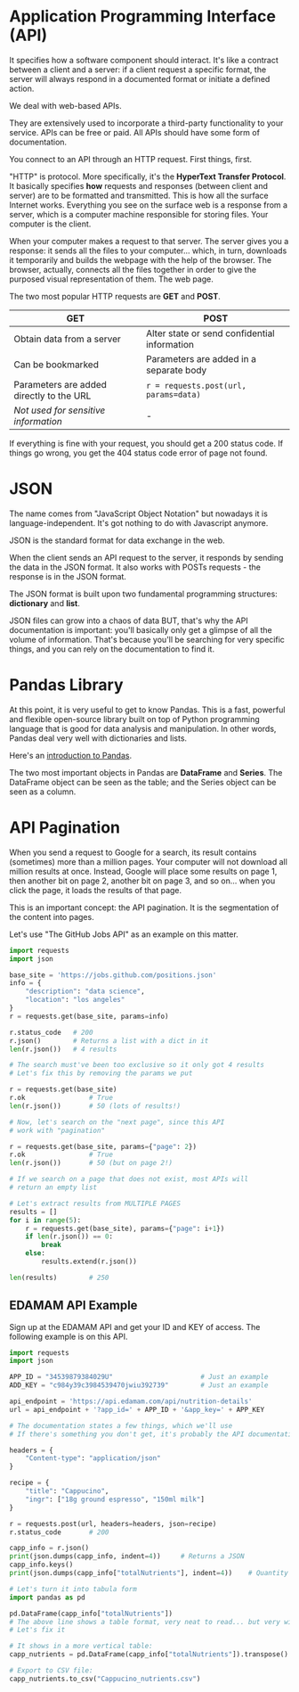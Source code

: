 # Application Programming Interface (API)

It specifies how a software component should interact. It's like a contract between a client and a server: if a client request a specific format, the server will always respond in a documented format or initiate a defined action.

We deal with web-based APIs.

They are extensively used to incorporate a third-party functionality to your service. APIs can be free or paid. All APIs should have some form of documentation.

You connect to an API through an HTTP request. First things, first.

"HTTP" is protocol. More specifically, it's the **HyperText Transfer Protocol**. It basically specifies **how** requests and responses (between client and server) are to be formatted and transmitted. This is how all the surface Internet works. Everything you see on the surface web is a response from a server, which is a computer machine responsible for storing files. Your computer is the client.

When your computer makes a request to that server. The server gives you a response: it sends all the files to your computer... which, in turn, downloads it temporarily and builds the webpage with the help of the browser. The browser, actually, connects all the files together in order to give the purposed visual representation of them. The web page.

The two most popular HTTP requests are **GET** and **POST**.

| GET                                      | POST                                         |
|------------------------------------------|----------------------------------------------|
| Obtain data from a server                | Alter state or send confidential information |
| Can be bookmarked                        | Parameters are added in a separate body      |
| Parameters are added directly to the URL | `r = requests.post(url, params=data)`        |
| _Not used for sensitive information_     | -                                            |

If everything is fine with your request, you should get a 200 status code. If things go wrong, you get the 404 status code error of page not found.

# JSON

The name comes from "JavaScript Object Notation" but nowadays it is language-independent. It's got nothing to do with Javascript anymore.

JSON is the standard format for data exchange in the web.

When the client sends an API request to the server, it responds by sending the data in the JSON format. It also works with POSTs requests - the response is in the JSON format.

The JSON format is built upon two fundamental programming structures: **dictionary** and **list**.

JSON files can grow into a chaos of data BUT, that's why the API documentation is important: you'll basically only get a glimpse of all the volume of information. That's because you'll be searching for very specific things, and you can rely on the documentation to find it.

# Pandas Library

At this point, it is very useful to get to know Pandas. This is a fast, powerful and flexible open-source library built on top of Python programming language that is good for data analysis and manipulation. In other words, Pandas deal very well with dictionaries and lists.

Here's an [introduction to Pandas](https://pandas.pydata.org/pandas-docs/stable/user_guide/10min.html).

The two most important objects in Pandas are **DataFrame** and **Series**. The DataFrame object can be seen as the table; and the Series object can be seen as a column.

# API Pagination

When you send a request to Google for a search, its result contains (sometimes) more than a million pages. Your computer will not download all million results at once. Instead, Google will place some results on page 1, then another bit on page 2, another bit on page 3, and so on... when you click the page, it loads the results of that page.

This is an important concept: the API pagination. It is the segmentation of the content into pages.

Let's use "The GitHub Jobs API" as an example on this matter.

```python
import requests
import json

base_site = 'https://jobs.github.com/positions.json'
info = {
    "description": "data science", 
    "location": "los angeles"
}
r = requests.get(base_site, params=info)

r.status_code   # 200
r.json()        # Returns a list with a dict in it
len(r.json())   # 4 results

# The search must've been too exclusive so it only got 4 results
# Let's fix this by removing the params we put

r = requests.get(base_site)
r.ok                # True
len(r.json())       # 50 (lots of results!)

# Now, let's search on the "next page", since this API 
# work with "pagination"

r = requests.get(base_site, params={"page": 2})
r.ok                # True
len(r.json())       # 50 (but on page 2!)

# If we search on a page that does not exist, most APIs will 
# return an empty list

# Let's extract results from MULTIPLE PAGES
results = []
for i in range(5):
    r = requests.get(base_site), params={"page": i+1})
    if len(r.json()) == 0:
        break
    else:
        results.extend(r.json())

len(results)        # 250
```

## EDAMAM API Example

Sign up at the EDAMAM API and get your ID and KEY of access. The following example is on this API.

```python
import requests
import json

APP_ID = "34539879384029U"                      # Just an example
ADD_KEY = "c984y39c3984539470jwiu392739"        # Just an example

api_endpoint = 'https://api.edamam.com/api/nutrition-details'
url = api_endpoint + '?app_id=' + APP_ID + '&app_key=' + APP_KEY

# The documentation states a few things, which we'll use
# If there's something you don't get, it's probably the API documentation

headers = {
    "Content-type": "application/json"
}

recipe = {
    "title": "Cappucino", 
    "ingr": ["18g ground espresso", "150ml milk"]
}

r = requests.post(url, headers=headers, json=recipe)
r.status_code       # 200

capp_info = r.json()
print(json.dumps(capp_info, indent=4))     # Returns a JSON
capp_info.keys()
print(json.dumps(capp_info["totalNutrients"], indent=4))    # Quantity info on different compounds

# Let's turn it into tabula form
import pandas as pd

pd.DataFrame(capp_info["totalNutrients"])
# The above line shows a table format, very neat to read... but very wide
# Let's fix it

# It shows in a more vertical table:
capp_nutrients = pd.DataFrame(capp_info["totalNutrients"]).transpose()

# Export to CSV file:
capp_nutrients.to_csv("Cappucino_nutrients.csv")
```